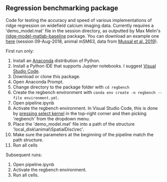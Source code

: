 ## Regression benchmarking package

Code for testing the accuracy and speed of various implementations of ridge regression on widefield calcium imaging data. Currently requires a 'demo_model.mat' file in the session directory, as outputted by Max Melin's [ridge-model-matlab-baseline](https://github.com/mdmelin/ridge-model-matlab-baseline) package. You can download an example one [here](https://drive.google.com/file/d/1JT7VCApGdOhRStd-yWtgCFuFnCx-YvV9/view?usp=sharing) (session 09-Aug-2018, animal mSM63, data from [Mussal et al. 2019](https://www.nature.com/articles/s41593-019-0502-4)).

First run only:
1. Install an [Anaconda](https://www.anaconda.com/download/) distribution of Python.
2. Install a Python IDE that supports Jupyter notebooks. I suggest [Visual Studio Code](https://code.visualstudio.com/download). 
3. Download or clone this package.
4. Open Anaconda Prompt.
5. Change directory to the package folder with `cd regbench`
6. Create the regbench environment with `conda env create -n regbench --file environment.yml`.
7. Open pipeline.ipynb
8. Activate the regbench environment. In Visual Studio Code, this is done by [pressing select kernel](https://code.visualstudio.com/assets/docs/datascience/jupyter/native-kernel-picker.png) in the top-right corner and then picking 'regbench' from the dropdown menu.
9. Place the 'demo_model.mat' file into a path of the structure 'local_disk\animal\SpatialDisc\rec'.
10. Make sure the parameters at the beginning of the pipeline match the path structure.
11. Run all cells

Subsequent runs:
1. Open pipeline.ipynb
2. Activate the regbench environment.
3. Run all cells.
